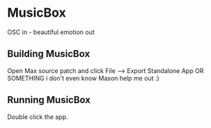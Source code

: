 MusicBox
========
OSC in - beautiful emotion out

Building MusicBox
-----------------------
Open Max source patch and click File --> Export Standalone App OR SOMETHING i don't even know Mason help me out :)

Running MusicBox
-----------------------
Double click the app.
